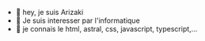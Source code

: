 - 👋 hey, je suis Arizaki
- 👀 Je suis interesser par l'informatique
- 🌱 je connais le html, astral, css, javascript, typescript,...

<!---
Arizaki/Arizaki is a ✨ special ✨ repository because its `README.md` (this file) appears on your GitHub profile.
You can click the Preview link to take a look at your changes.
--->
